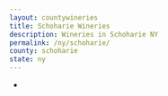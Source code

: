 ```yaml
---
layout: countywineries
title: Schoharie Wineries
description: Wineries in Schoharie NY
permalink: /ny/schoharie/
county: schoharie
state: ny
---
```

-
